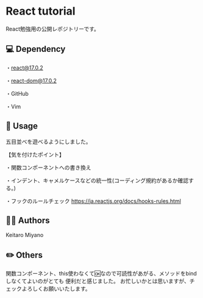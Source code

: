 # React tutorial
React勉強用の公開レポジトリーです。

## 💻 Dependency
・react@17.0.2

・react-dom@17.0.2

・GitHub

・Vim

## 🌊 Usage
五目並べを遊べるようにしました。

【気を付けたポイント】

・関数コンポーネントへの書き換え

・インデント、キャメルケースなどの統一性(コーディング規約があるか確認する。)

・フックのルールチェック
https://ja.reactjs.org/docs/hooks-rules.html

## 👨‍💻 Authors
Keitaro Miyano

## ✏️  Others
関数コンポーネント、this使わなくて🆗なので可読性があがる、メソッドをbindしなくてよいのがとても
便利だと感じました。
お忙しいかとは思いますが、チェックよろしくお願いいたします。
